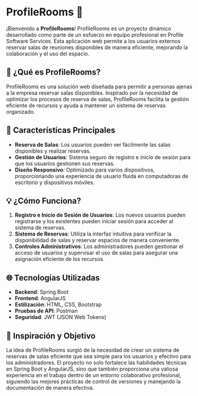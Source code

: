 # ProfileRooms 🌟

¡Bienvenido a **ProfileRooms**! ProfileRooms es un proyecto dinámico desarrollado como parte de un esfuerzo en equipo profesional en Profile Software Services. Esta aplicación web permite a los usuarios externos reservar salas de reuniones disponibles de manera eficiente, mejorando la colaboración y el uso del espacio.

## 🎯 ¿Qué es ProfileRooms?

ProfileRooms es una solución web diseñada para permitir a personas ajenas a la empresa reservar salas disponibles. Inspirado por la necesidad de optimizar los procesos de reserva de salas, ProfileRooms facilita la gestión eficiente de recursos y ayuda a mantener un sistema de reservas organizado.

## 🚀 Características Principales

- **Reserva de Salas**: Los usuarios pueden ver fácilmente las salas disponibles y realizar reservas.
- **Gestión de Usuarios**: Sistema seguro de registro e inicio de sesión para que los usuarios gestionen sus reservas.
- **Diseño Responsivo**: Optimizado para varios dispositivos, proporcionando una experiencia de usuario fluida en computadoras de escritorio y dispositivos móviles.

## 💡 ¿Cómo Funciona?

1. **Registro e Inicio de Sesión de Usuarios**: Los nuevos usuarios pueden registrarse y los existentes pueden iniciar sesión para acceder al sistema de reservas.
2. **Sistema de Reservas**: Utiliza la interfaz intuitiva para verificar la disponibilidad de salas y reservar espacios de manera conveniente.
3. **Controles Administrativos**: Los administradores pueden gestionar el acceso de usuarios y supervisar el uso de salas para asegurar una asignación eficiente de los recursos.

## 🌐 Tecnologías Utilizadas

- **Backend**: Spring Boot
- **Frontend**: AngularJS
- **Estilización**: HTML, CSS, Bootstrap
- **Pruebas de API**: Postman
- **Seguridad**: JWT (JSON Web Tokens)

## 🎨 Inspiración y Objetivo

La idea de ProfileRooms surgió de la necesidad de crear un sistema de reservas de salas eficiente que sea simple para los usuarios y efectivo para los administradores. El proyecto no solo fortalece las habilidades técnicas en Spring Boot y AngularJS, sino que también proporciona una valiosa experiencia en el trabajo dentro de un entorno colaborativo profesional, siguiendo las mejores prácticas de control de versiones y manejando la documentación de manera efectiva.

